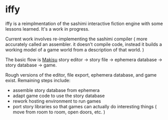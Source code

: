 # iffy
iffy is a reimplmentation of the sashimi interactive fiction engine with some lessons learned. 
It's a work in progress.

Current work involves re-implementing the sashimi compiler ( more accurately called an assembler. it doesn't compile code, instead it builds a working model of a game world from a description of that world. )

The basic flow is [Makisu](https://github.com/ionous/makisu) story editor -> story file -> ephemera database -> story database -> game.

Rough versions of the editor, file export, ephemera database, and game exist. Remaining steps include:
* assemble story database from ephemera
* adapt game code to use the story database
* rework hosting environment to run games
* port story libraries so that games can actually do interesting things ( move from room to room, open doors,  etc. )
